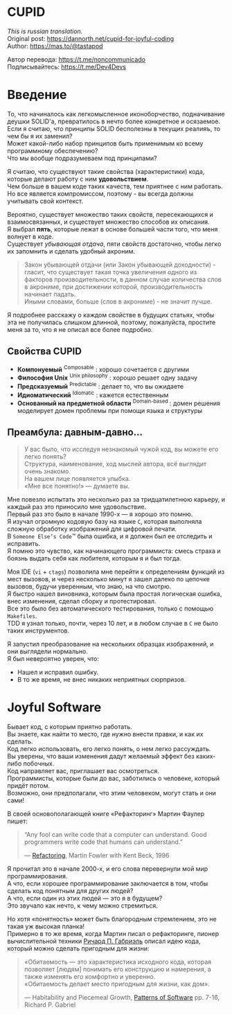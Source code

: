 # CUPID
*This is russian translation.*  
Original post: https://dannorth.net/cupid-for-joyful-coding  
Author: https://mas.to/@tastapod  

Автор перевода: https://t.me/noncommunicado  
Подписывайтесь: https://t.me/Dev4Devs

# Введение
То, что начиналось как легкомысленное иконоборчество, подначивание деушки SOLID'а, превратилось в нечто более конкретное и осязаемое.  
Если я считаю, что принципы SOLID бесполезны в текущих реалияъ, то чем бы я их заменил?  
Может какой-либо набор принципов быть применимым ко всему программному обеспечению?  
Что мы вообще подразумеваем под принципами?  

Я считаю, что существуют такие свойства (характеристики) кода, которые делают работу с ним **удовольствием**.  
Чем больше в вашем коде таких качеств, тем приятнее с ним работать.  
Но все является компромиссом, поэтому - вы всегда должны учитывать свой контекст.  

Вероятно, существует множество таких свойств, пересекающихся и взаимосвязанных, и существует множество способов их описания.  
Я выбрал **пять**, которые лежат в основе большей части того, что меня волнует в коде.  
Существует *убывающая отдача*, пяти свойств достаточно, чтобы легко их запомнить и сделать удобный акроним.

> Закон убывающей отдачи (или Закон убывающей доходности) - гласит, что существует такая точка увеличения одного из факторов производительности, в данном случае количества слов в акрониме, при достижении которой, производительность начинает падать.  
> Иными словами, больше (слов в акрониме) - не значит лучше.

Я подробнее расскажу о каждом свойстве в будущих статьях, чтобы эта не получилась слишком длинной, поэтому, пожалуйста, простите меня за то, что я не описал все более подробно.

## Свойства CUPID
- **Компонуемый** <sup>Composable</sup> : хорошо сочетается с другими
- **Философия Unix** <sup>Unix philosophy</sup> : хорошо решает одну задачу
- **Предсказуемый** <sup>Predictable</sup> : делает то, что вы ожидаете
- **Идиоматический** <sup>Idiomatic</sup> : кажется естественным
- **Основанный на предметной области** <sup>Domain-based</sup> : домен решения моделирует домен проблемы при помощи языка и структуры

## Преамбула: давным-давно…
> У вас было, что исследуя незнакомый чужой код, вы можете его легко понять?   
> Структура, наименование, ход мыслей автора, всё выглядит очень знакомо.  
> На вашем лице появляется улыбка.  
> «Мне все понятно!» — думаете вы.

Мне повезло испытать это несколько раз за тридцатилетнюю карьеру, и каждый раз это приносило мне удовольствие.  
Первый раз это было в начале 1990-х — я хорошо это помню.  
Я изучал огромную кодовую базу на языке `C`, которая выполняла сложную обработку изображений для цифровой печати. ​​  
В `Someone Else’s Code`™ была ошибка, и я должен был ее отследить и исправить.   
Я помню это чувство, как начинающего программиста: смесь страха и боязнь выдать себя как любителя, которым я и был тогда.  

Моя IDE (`vi` + `ctags`) позволила мне перейти к определениям функций из мест вызовов, и через несколько минут я зашел далеко по цепочке вызовов, будучи уверенным, что знаю, на что смотрю.  
Я быстро нашел виновника, которым была простая логическая ошибка, внес изменения, сделал сборку и протестировал.  
Все это было без автоматического тестирования, только с помощью `Makefiles`.  
TDD я узнал только, почти, через 10 лет, и в любом случае в `C` не было таких инструментов.  

Я запустил преобразование на нескольких образцах изображений, и они выглядели нормально.  
Я был невероятно уверен, что: 
- Нашел и исправил ошибку.
- В то же время, не внес никаких неприятных сюрпризов.

# Joyful Software

Бывает код, с которым приятно работать.  
Вы знаете, как найти то место, где нужно внести правки, и как их сделать.   
Код легко использовать, его легко понять, о нем легко рассуждать.  
Вы уверены, что ваши изменения дадут желаемый эффект без каких-либо побочных.  
Код направляет вас, приглашает вас осмотреться.  
Программисты, которые были до вас, заботились о человеке, который придёт потом.  
Возможно, они предполагали, что этим человеком, могут стать и они сами!  

В своей основополагающей книге «Рефакторинг» Мартин Фаулер пишет:
> “Any fool can write code that a computer can understand. Good programmers write code that humans can understand.”
> 
> — [Refactoring](https://martinfowler.com/books/refactoring.html), Martin Fowler with Kent Beck, 1996


Я прочитал это в начале 2000-х, и его слова перевернули мой мир программирования.  
А что, если хорошее программирование заключается в том, чтобы сделать код понятным для других людей?  
А что, если один из этих людей — это я в будущем?  
Это звучало как нечто, к чему можно стремиться.


Но хотя «понятность» может быть благородным стремлением, это не такая уж высокая планка!  
Примерно в то же время, когда Мартин писал о рефакторинге, пионер вычислительной техники [Ричард П. Габриэль](https://www.dreamsongs.com/) описал идею кода, который можно сделать пригодным для жизни:  

> «Обитаемость — это характеристика исходного кода, которая позволяет [людям] понимать его конструкцию и намерения, а также изменять его комфортно и уверенно.  
> «Обитаемость делает место пригодным для жизни, как дом».
> 
> — Habitability and Piecemeal Growth, [Patterns of Software](https://www.dreamsongs.com/Files/PatternsOfSoftware.pdf) pp. 7-16, Richard P. Gabriel



